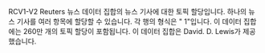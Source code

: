 RCV1-V2 Reuters 뉴스 데이터 집합의 뉴스 기사에 대한 토픽 할당입니다. 하나의 뉴스 기사를 여러 항목에 할당할 수 있습니다. 각 행의 형식은 "<topic name> <document id> 1"입니다. 이 데이터 집합에는 260만 개의 토픽 할당이 포함됩니다. 이 데이터 집합은 David. D. Lewis가 제공했습니다.

<!---HONumber=58_postMigration-->